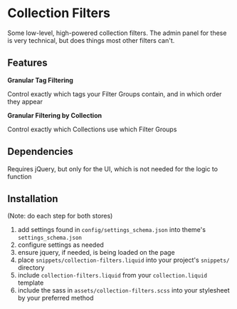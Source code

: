 
# Collection Filters

Some low-level, high-powered collection filters. The admin panel for these is very technical, but does things most other filters can't.

## Features

**Granular Tag Filtering**

Control exactly which tags your Filter Groups contain, and in which order they appear

**Granular Filtering by Collection**

Control exactly which Collections use which Filter Groups

## Dependencies

Requires jQuery, but only for the UI, which is not needed for the logic to function

## Installation

(Note: do each step for both stores)

1. add settings found in `config/settings_schema.json` into theme's `settings_schema.json`
2. configure settings as needed
3. ensure jquery, if needed, is being loaded on the page
4. place `snippets/collection-filters.liquid` into your project's `snippets/` directory
5. include `collection-filters.liquid` from your `collection.liquid` template
6. include the sass in `assets/collection-filters.scss` into your stylesheet by your preferred method